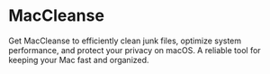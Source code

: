 # MacCleanse
Get MacCleanse to efficiently clean junk files, optimize system performance, and protect your privacy on macOS. A reliable tool for keeping your Mac fast and organized.
